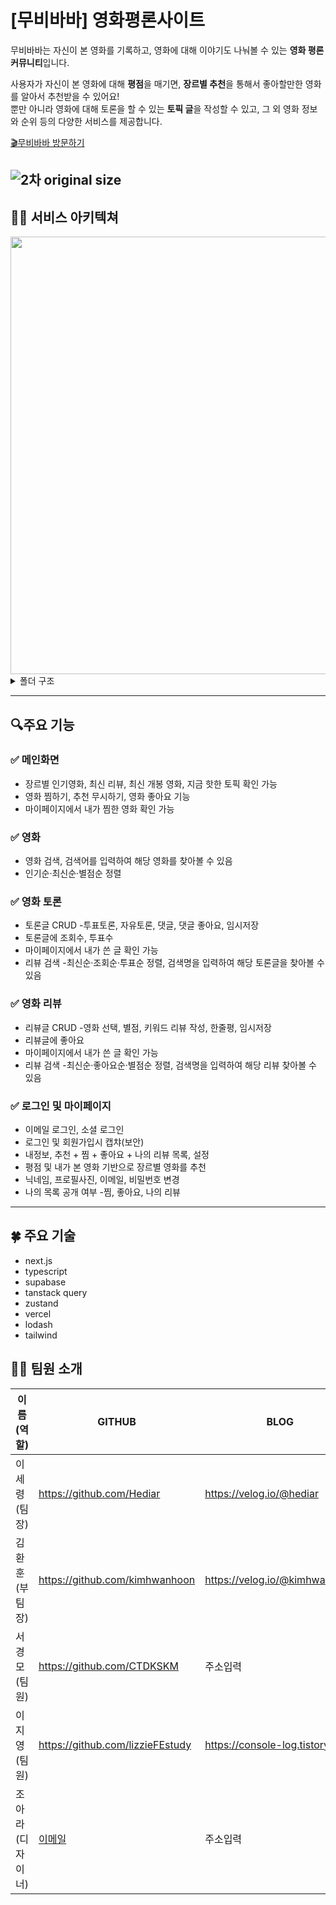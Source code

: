 # [무비바바] 영화평론사이트

무비바바는 자신이 본 영화를 기록하고, 영화에 대해 이야기도 나눠볼 수 있는 **영화 평론 커뮤니티**입니다.

사용자가 자신이 본 영화에 대해 **평점**을 매기면, **장르별 추천**을 통해서 좋아할만한 영화를 알아서 추천받을 수 있어요! <br />
뿐만 아니라 영화에 대해 토론을 할 수 있는 **토픽 글**을 작성할 수 있고, 그 외 영화 정보와 순위 등의 다양한 서비스를 제공합니다.

[🎬무비바바 방문하기](https://moviebaba.vercel.app/)

## ![2차 original size](https://github.com/Hediar/NBC-Project/assets/72387948/24144831-b4ef-4b3f-92a3-6c2f3a84a858)

## 👨‍🔧 서비스 아키텍쳐

<img src="https://github.com/Hediar/NBC-Project/assets/117324859/661467cb-235f-4c09-9d20-a0a76f0a7361" width="700"/>

<details>
<summary>폴더 구조</summary>
<div markdown="1">
📦src<br>
 ┣ 📂api<br>
 ┃ ┣ 📂generateUsername<br>
 ┃ ┃ ┣ 📜generateRandomUsername.ts<br>
 ┃ ┃ ┣ 📜generateUniqueRandomUsername.ts<br>
 ┃ ┃ ┗ 📜isUsernameAvailable.ts<br>
 ┃ ┣ 📂movieStatistics<br>
 ┃ ┃ ┣ 📜countMovieGenres.ts<br>
 ┃ ┃ ┣ 📜getGenresUserLikes.ts<br>
 ┃ ┃ ┣ 📜getLikesByGenres.ts<br>
 ┃ ┃ ┣ 📜getNumbersOfGenresWatched.ts<br>
 ┃ ┃ ┣ 📜getOrganizedMovieDetails.ts<br>
 ┃ ┃ ┣ 📜getRuntimesByGenres.ts<br>
 ┃ ┃ ┗ 📜getWatchedMoviesList.ts<br>
 ┃ ┣ 📂supabase<br>
 ┃ ┃ ┣ 📜getUserIsPublicData.ts<br>
 ┃ ┃ ┣ 📜saveUserProviderWithEmail.ts<br>
 ┃ ┃ ┗ 📜toggleIsPublicData.ts
 ┃ ┣ 📜discoverMoviesWithGenreId.ts
 ┃ ┣ 📜doesUserMatch.ts
 ┃ ┣ 📜formatTime.ts
 ┃ ┣ 📜getMovieDataWithMovieIds.ts
 ┃ ┣ 📜getMovieGenres.ts
 ┃ ┣ 📜getMovieNameWIthMovieId.ts
 ┃ ┣ 📜POSTWatchLater.ts
 ┃ ┣ 📜review.ts
 ┃ ┣ 📜supabase-discussion.ts
 ┃ ┗ 📜tmdb.ts
 ┣ 📂app
 ┃ ┣ 📂(auth)
 ┃ ┃ ┣ 📂(route-handler)
 ┃ ┃ ┃ ┣ 📂auth
 ┃ ┃ ┃ ┃ ┣ 📂callback
 ┃ ┃ ┃ ┃ ┃ ┗ 📜route.ts
 ┃ ┃ ┃ ┃ ┣ 📂delete-account
 ┃ ┃ ┃ ┃ ┃ ┗ 📜route.ts
 ┃ ┃ ┃ ┃ ┣ 📂get-userdata
 ┃ ┃ ┃ ┃ ┃ ┗ 📜route.ts
 ┃ ┃ ┃ ┃ ┣ 📂profile
 ┃ ┃ ┃ ┃ ┃ ┣ 📂change-avatar
 ┃ ┃ ┃ ┃ ┃ ┃ ┗ 📜route.ts
 ┃ ┃ ┃ ┃ ┃ ┣ 📂change-password
 ┃ ┃ ┃ ┃ ┃ ┃ ┗ 📜route.ts
 ┃ ┃ ┃ ┃ ┃ ┣ 📂forgot-password
 ┃ ┃ ┃ ┃ ┃ ┃ ┗ 📜route.ts
 ┃ ┃ ┃ ┃ ┃ ┣ 📂name
 ┃ ┃ ┃ ┃ ┃ ┃ ┗ 📜route.ts
 ┃ ┃ ┃ ┃ ┃ ┣ 📂password
 ┃ ┃ ┃ ┃ ┃ ┃ ┗ 📜route.ts
 ┃ ┃ ┃ ┃ ┃ ┣ 📂reauthenticate-user
 ┃ ┃ ┃ ┃ ┃ ┃ ┗ 📜route.ts
 ┃ ┃ ┃ ┃ ┃ ┣ 📂username
 ┃ ┃ ┃ ┃ ┃ ┃ ┗ 📜route.ts
 ┃ ┃ ┃ ┃ ┃ ┗ 📜route.ts
 ┃ ┃ ┃ ┃ ┣ 📂sign-in
 ┃ ┃ ┃ ┃ ┃ ┗ 📜route.ts
 ┃ ┃ ┃ ┃ ┣ 📂sign-out
 ┃ ┃ ┃ ┃ ┃ ┗ 📜route.ts
 ┃ ┃ ┃ ┃ ┗ 📂sign-up
 ┃ ┃ ┃ ┃ ┃ ┗ 📜route.ts
 ┃ ┃ ┃ ┣ 📂oauth
 ┃ ┃ ┃ ┃ ┗ 📂(social-sign-in)
 ┃ ┃ ┃ ┃ ┃ ┣ 📂callback
 ┃ ┃ ┃ ┃ ┃ ┃ ┗ 📜route.ts
 ┃ ┃ ┃ ┃ ┃ ┗ 📂google-sign-in
 ┃ ┃ ┃ ┃ ┃ ┃ ┗ 📜route.ts
 ┃ ┃ ┃ ┗ 📂search-username
 ┃ ┃ ┃ ┃ ┗ 📜route.ts
 ┃ ┃ ┗ 📂forgot-password
 ┃ ┃ ┃ ┣ 📜form.tsx
 ┃ ┃ ┃ ┣ 📜page.tsx
 ┃ ┃ ┃ ┗ 📜resetPassword.tsx
 ┃ ┣ 📂(color-extract)
 ┃ ┃ ┗ 📂api
 ┃ ┃ ┃ ┗ 📂imagecolorpicker
 ┃ ┃ ┃ ┃ ┗ 📜route.ts
 ┃ ┣ 📂(discussion-view-route-handler)
 ┃ ┃ ┗ 📂api
 ┃ ┃ ┃ ┗ 📂discussion
 ┃ ┃ ┃ ┃ ┗ 📂view
 ┃ ┃ ┃ ┃ ┃ ┗ 📜route.ts
 ┃ ┣ 📂(movies-route-handler)
 ┃ ┃ ┗ 📂movies
 ┃ ┃ ┃ ┣ 📂ignore-movie
 ┃ ┃ ┃ ┃ ┗ 📜route.ts
 ┃ ┃ ┃ ┣ 📂rate-movie
 ┃ ┃ ┃ ┃ ┗ 📜route.ts
 ┃ ┃ ┃ ┗ 📂watch-later
 ┃ ┃ ┃ ┃ ┗ 📜route.ts
 ┃ ┣ 📂(user-page)
 ┃ ┃ ┗ 📂user-page
 ┃ ┃ ┃ ┣ 📂[username]
 ┃ ┃ ┃ ┃ ┣ 📂info
 ┃ ┃ ┃ ┃ ┃ ┣ 📜not-found.tsx
 ┃ ┃ ┃ ┃ ┃ ┗ 📜page.tsx
 ┃ ┃ ┃ ┃ ┣ 📂likes
 ┃ ┃ ┃ ┃ ┃ ┣ 📂private
 ┃ ┃ ┃ ┃ ┃ ┃ ┗ 📜page.tsx
 ┃ ┃ ┃ ┃ ┃ ┣ 📜layout.tsx
 ┃ ┃ ┃ ┃ ┃ ┗ 📜page.tsx
 ┃ ┃ ┃ ┃ ┣ 📂recommendations
 ┃ ┃ ┃ ┃ ┃ ┣ 📜layout.tsx
 ┃ ┃ ┃ ┃ ┃ ┗ 📜page.tsx
 ┃ ┃ ┃ ┃ ┣ 📂reviews
 ┃ ┃ ┃ ┃ ┃ ┣ 📜client.tsx
 ┃ ┃ ┃ ┃ ┃ ┣ 📜layout.tsx
 ┃ ┃ ┃ ┃ ┃ ┗ 📜page.tsx
 ┃ ┃ ┃ ┃ ┣ 📂settings
 ┃ ┃ ┃ ┃ ┃ ┣ 📜layout.tsx
 ┃ ┃ ┃ ┃ ┃ ┗ 📜page.tsx
 ┃ ┃ ┃ ┃ ┣ 📂watch-later
 ┃ ┃ ┃ ┃ ┃ ┣ 📜layout.tsx
 ┃ ┃ ┃ ┃ ┃ ┗ 📜page.tsx
 ┃ ┃ ┃ ┃ ┣ 📜layout.tsx
 ┃ ┃ ┃ ┃ ┗ 📜not-found.tsx
 ┃ ┃ ┃ ┗ 📜not-found.tsx
 ┃ ┣ 📂chat
 ┃ ┃ ┗ 📂[genreid]
 ┃ ┃ ┃ ┗ 📜page.tsx
 ┃ ┣ 📂detail
 ┃ ┃ ┗ 📂[movieId]
 ┃ ┃ ┃ ┣ 📂crew
 ┃ ┃ ┃ ┃ ┗ 📜page.tsx
 ┃ ┃ ┃ ┣ 📂discussion
 ┃ ┃ ┃ ┃ ┗ 📜page.tsx
 ┃ ┃ ┃ ┣ 📂trailer
 ┃ ┃ ┃ ┃ ┗ 📜page.tsx
 ┃ ┃ ┃ ┣ 📜layout.tsx
 ┃ ┃ ┃ ┗ 📜page.tsx
 ┃ ┣ 📂discussion
 ┃ ┃ ┣ 📂detail
 ┃ ┃ ┃ ┗ 📂[discussionId]
 ┃ ┃ ┃ ┃ ┣ 📜layout.tsx
 ┃ ┃ ┃ ┃ ┗ 📜page.tsx
 ┃ ┃ ┣ 📂edit
 ┃ ┃ ┃ ┗ 📂[discussionId]
 ┃ ┃ ┃ ┃ ┣ 📜layout.tsx
 ┃ ┃ ┃ ┃ ┗ 📜page.tsx
 ┃ ┃ ┣ 📂list
 ┃ ┃ ┃ ┣ 📜layout.tsx
 ┃ ┃ ┃ ┗ 📜page.tsx
 ┃ ┃ ┗ 📂regist
 ┃ ┃ ┃ ┣ 📜layout.tsx
 ┃ ┃ ┃ ┗ 📜page.tsx
 ┃ ┣ 📂movielist
 ┃ ┃ ┗ 📜page.tsx
 ┃ ┣ 📂review
 ┃ ┃ ┣ 📂edit
 ┃ ┃ ┃ ┗ 📂[postId]
 ┃ ┃ ┃ ┃ ┗ 📜page.tsx
 ┃ ┃ ┣ 📂write
 ┃ ┃ ┃ ┣ 📂[movieId]
 ┃ ┃ ┃ ┃ ┗ 📜page.tsx
 ┃ ┃ ┃ ┗ 📜page.tsx
 ┃ ┃ ┣ 📂[postId]
 ┃ ┃ ┃ ┣ 📜loading.tsx
 ┃ ┃ ┃ ┗ 📜page.tsx
 ┃ ┃ ┣ 📜layout.tsx
 ┃ ┃ ┗ 📜page.tsx
 ┃ ┣ 📂[genreId]
 ┃ ┃ ┗ 📜page.tsx
 ┃ ┣ 📜icon.tsx
 ┃ ┣ 📜layout.tsx
 ┃ ┣ 📜loading.tsx
 ┃ ┣ 📜not-found.tsx
 ┃ ┣ 📜page.tsx
 ┃ ┣ 📜ReactQueryProvider.tsx
 ┃ ┗ 📜RouteChangeEventsProvider.tsx
 ┣ 📂components
 ┃ ┣ 📂Auth
 ┃ ┃ ┣ 📂ForgotPassword
 ┃ ┃ ┃ ┗ 📜ForgotPasswordModal.tsx
 ┃ ┃ ┣ 📂SignIn
 ┃ ┃ ┃ ┗ 📜SignIn.tsx
 ┃ ┃ ┣ 📂SignUp
 ┃ ┃ ┃ ┣ 📜NewSignUp.tsx
 ┃ ┃ ┃ ┗ 📜SignUp.tsx
 ┃ ┃ ┣ 📜Message.tsx
 ┃ ┃ ┣ 📜SocialButtons.backup.tsx
 ┃ ┃ ┗ 📜SocialButtons.tsx
 ┃ ┣ 📂common
 ┃ ┃ ┣ 📂Buttons
 ┃ ┃ ┃ ┣ 📜AlreadyWatchedButton.tsx
 ┃ ┃ ┃ ┣ 📜MovieButtons.tsx
 ┃ ┃ ┃ ┣ 📜MovieLikes.tsx
 ┃ ┃ ┃ ┗ 📜WatchLaterButton.tsx
 ┃ ┃ ┣ 📂skeleton
 ┃ ┃ ┃ ┗ 📜MovieItem.tsx
 ┃ ┃ ┣ 📂Slider
 ┃ ┃ ┃ ┣ 📜ArrowsDotsButtons.tsx
 ┃ ┃ ┃ ┣ 📜EmblaCarousel.tsx
 ┃ ┃ ┃ ┗ 📜Slider.tsx
 ┃ ┃ ┣ 📜AddIgnoreMovieButton.tsx
 ┃ ┃ ┣ 📜DisplayMovies.tsx
 ┃ ┃ ┣ 📜DisplayMoviesInfiniteScroll.tsx
 ┃ ┃ ┣ 📜DragDrop.tsx
 ┃ ┃ ┣ 📜Footer.tsx
 ┃ ┃ ┣ 📜LeaveCheck.tsx
 ┃ ┃ ┣ 📜LeaveConfirmModal.tsx
 ┃ ┃ ┣ 📜LoadingSpinner.tsx
 ┃ ┃ ┣ 📜Modal.tsx
 ┃ ┃ ┣ 📜MovieItem.tsx
 ┃ ┃ ┣ 📜NewLoading.tsx
 ┃ ┃ ┣ 📜OverlaidModal.tsx
 ┃ ┃ ┣ 📜Paging.tsx
 ┃ ┃ ┣ 📜RateMovie.tsx
 ┃ ┃ ┣ 📜ScrollToTopButton.tsx
 ┃ ┃ ┣ 📜Search.tsx
 ┃ ┃ ┣ 📜Select.tsx
 ┃ ┃ ┗ 📜Sorting.tsx
 ┃ ┣ 📂contents
 ┃ ┃ ┣ 📜MovieDataList.tsx
 ┃ ┃ ┣ 📜MovieList.tsx
 ┃ ┃ ┣ 📜MovieListSkeleton.tsx
 ┃ ┃ ┗ 📜Sort.tsx
 ┃ ┣ 📂Discussion
 ┃ ┃ ┣ 📂detail
 ┃ ┃ ┃ ┣ 📂comment
 ┃ ┃ ┃ ┃ ┣ 📜CommentInput.tsx
 ┃ ┃ ┃ ┃ ┣ 📜DeleteComment.tsx
 ┃ ┃ ┃ ┃ ┣ 📜DiscussionCommentContainer.tsx
 ┃ ┃ ┃ ┃ ┣ 📜DiscussionCommentContainerSuspense.tsx
 ┃ ┃ ┃ ┃ ┣ 📜DisplayComments.tsx
 ┃ ┃ ┃ ┃ ┣ 📜EditComment.tsx
 ┃ ┃ ┃ ┃ ┣ 📜EditCommentInput.tsx
 ┃ ┃ ┃ ┃ ┗ 📜LikeButton.tsx
 ┃ ┃ ┃ ┣ 📂related-discussion
 ┃ ┃ ┃ ┃ ┣ 📜RelatedDiscussionList.tsx
 ┃ ┃ ┃ ┃ ┣ 📜RelatedDiscussionListSuspense.tsx
 ┃ ┃ ┃ ┃ ┗ 📜RelatedDiscussionPost.tsx
 ┃ ┃ ┃ ┣ 📜DiscussionContent.tsx
 ┃ ┃ ┃ ┣ 📜DiscussionDetail.tsx
 ┃ ┃ ┃ ┣ 📜DiscussionDetailSuspense.tsx
 ┃ ┃ ┃ ┣ 📜DiscussionTopic.tsx
 ┃ ┃ ┃ ┣ 📜DiscussionTopicSuspense.tsx
 ┃ ┃ ┃ ┣ 📜EditDeleteBox.tsx
 ┃ ┃ ┃ ┣ 📜Option.tsx
 ┃ ┃ ┃ ┣ 📜OptionVote.tsx
 ┃ ┃ ┃ ┗ 📜ViewCount.tsx
 ┃ ┃ ┗ 📂list
 ┃ ┃ ┃ ┣ 📜DiscussionFilteringBox.tsx
 ┃ ┃ ┃ ┣ 📜DiscussionList.tsx
 ┃ ┃ ┃ ┣ 📜DiscussionListSuspense.tsx
 ┃ ┃ ┃ ┣ 📜DiscussionPost.tsx
 ┃ ┃ ┃ ┗ 📜DiscussionRegistBtn.tsx
 ┃ ┣ 📂Header
 ┃ ┃ ┣ 📂_auth
 ┃ ┃ ┃ ┣ 📜AuthButtons.tsx
 ┃ ┃ ┃ ┣ 📜ModalControlCentre.tsx
 ┃ ┃ ┃ ┣ 📜SaveUserInfoToStore.tsx
 ┃ ┃ ┃ ┣ 📜SignInButton.tsx
 ┃ ┃ ┃ ┣ 📜SignOutButton.tsx
 ┃ ┃ ┃ ┗ 📜SignUpButton.tsx
 ┃ ┃ ┣ 📜Header.tsx
 ┃ ┃ ┣ 📜HeaderMenuButton.tsx
 ┃ ┃ ┣ 📜HeaderUser.tsx
 ┃ ┃ ┗ 📜Nav.tsx
 ┃ ┣ 📂MainPage
 ┃ ┃ ┣ 📂MainContents
 ┃ ┃ ┃ ┣ 📜HotTopics.tsx
 ┃ ┃ ┃ ┣ 📜LatestMovies.tsx
 ┃ ┃ ┃ ┣ 📜LatestReviews.tsx
 ┃ ┃ ┃ ┗ 📜MainSkeleton.tsx
 ┃ ┃ ┣ 📂MainPageMovies
 ┃ ┃ ┃ ┣ 📜KeywordButtons.tsx
 ┃ ┃ ┃ ┣ 📜LatestMovieSlider.tsx
 ┃ ┃ ┃ ┣ 📜TrendMoives.tsx
 ┃ ┃ ┃ ┗ 📜TrendMovieSlider.tsx
 ┃ ┃ ┣ 📜MainPage.tsx
 ┃ ┃ ┗ 📜MainPageSkeleton.tsx
 ┃ ┣ 📂MovieDetail
 ┃ ┃ ┣ 📂appearance-production
 ┃ ┃ ┃ ┗ 📜AppearanceProduction.tsx
 ┃ ┃ ┣ 📂discussion
 ┃ ┃ ┃ ┗ 📜Discussion.tsx
 ┃ ┃ ┣ 📂main
 ┃ ┃ ┃ ┣ 📜KeyInfomation.tsx
 ┃ ┃ ┃ ┣ 📜KeyInfomationSuspense.tsx
 ┃ ┃ ┃ ┗ 📜PreviewAppearance.tsx
 ┃ ┃ ┣ 📂trailer-photo
 ┃ ┃ ┃ ┣ 📜MovieDetailTrailer.tsx
 ┃ ┃ ┃ ┣ 📜MovieDetailTrailerSuspense.tsx
 ┃ ┃ ┃ ┣ 📜TrailerPlay.tsx
 ┃ ┃ ┃ ┗ 📜TrailerSlider.tsx
 ┃ ┃ ┣ 📜MovieDetailBottomBar.tsx
 ┃ ┃ ┣ 📜MovieDetailInfo.tsx
 ┃ ┃ ┣ 📜MovieLayoutDiscussion.tsx
 ┃ ┃ ┗ 📜MovieProviders.tsx
 ┃ ┣ 📂Review
 ┃ ┃ ┣ 📂list
 ┃ ┃ ┃ ┣ 📜PosterBaseColor.tsx
 ┃ ┃ ┃ ┣ 📜ReviewFetchMore.tsx
 ┃ ┃ ┃ ┣ 📜ReviewFetchMoreSuspense.tsx
 ┃ ┃ ┃ ┣ 📜ReviewFilteringBox.tsx
 ┃ ┃ ┃ ┣ 📜ReviewItem.tsx
 ┃ ┃ ┃ ┗ 📜WriteButton.tsx
 ┃ ┃ ┗ 📜ReviewLikes.tsx
 ┃ ┣ 📂ReviewForm
 ┃ ┃ ┣ 📜CategoryBox.tsx
 ┃ ┃ ┣ 📜HashTagBox.tsx
 ┃ ┃ ┣ 📜MyMovies.tsx
 ┃ ┃ ┣ 📜MyMoviesSwiper.tsx
 ┃ ┃ ┣ 📜ReviewForm.tsx
 ┃ ┃ ┣ 📜ReviewMovie.tsx
 ┃ ┃ ┣ 📜ReviewWriteTemplate.tsx
 ┃ ┃ ┣ 📜SearchMovies.tsx
 ┃ ┃ ┣ 📜SearchMoviesItem.tsx
 ┃ ┃ ┣ 📜SearchPopup.tsx
 ┃ ┃ ┣ 📜StarBox.tsx
 ┃ ┃ ┗ 📜UtilButtons.tsx
 ┃ ┣ 📂ReviewList
 ┃ ┃ ┣ 📜MyReviewListLoading.tsx
 ┃ ┃ ┣ 📜ReviewItem.tsx
 ┃ ┃ ┗ 📜ReviewListEmpty.tsx
 ┃ ┗ 📂UserPage
 ┃ ┃ ┣ 📂RecommendationList
 ┃ ┃ ┃ ┗ 📜_RecommendationList.tsx
 ┃ ┃ ┣ 📂settings
 ┃ ┃ ┃ ┣ 📂ChangeInfo
 ┃ ┃ ┃ ┃ ┣ 📜ChangeEmail.tsx
 ┃ ┃ ┃ ┃ ┣ 📜ChangeInfo.tsx
 ┃ ┃ ┃ ┃ ┗ 📜ChangePassword.tsx
 ┃ ┃ ┃ ┣ 📂MyAccount
 ┃ ┃ ┃ ┃ ┣ 📜ChangeAvatarPhoto.tsx
 ┃ ┃ ┃ ┃ ┣ 📜ChangeUsername.tsx
 ┃ ┃ ┃ ┃ ┣ 📜ChooseProfile.tsx
 ┃ ┃ ┃ ┃ ┣ 📜IconContainer.tsx
 ┃ ┃ ┃ ┃ ┗ 📜MyAccount.tsx
 ┃ ┃ ┃ ┣ 📂MyMenu
 ┃ ┃ ┃ ┃ ┣ 📜MyMenu.tsx
 ┃ ┃ ┃ ┃ ┗ 📜ToggleIsPublic.tsx
 ┃ ┃ ┃ ┣ 📂Profile
 ┃ ┃ ┃ ┃ ┣ 📜AvatarPhoto.tsx
 ┃ ┃ ┃ ┃ ┣ 📜DeleteUser.tsx
 ┃ ┃ ┃ ┃ ┣ 📜Miscellaneous.tsx
 ┃ ┃ ┃ ┃ ┣ 📜MyAccount.tsx
 ┃ ┃ ┃ ┃ ┣ 📜UpdateEmail.tsx
 ┃ ┃ ┃ ┃ ┣ 📜UpdateName.tsx
 ┃ ┃ ┃ ┃ ┣ 📜UpdatePassword.tsx
 ┃ ┃ ┃ ┃ ┗ 📜UpdateUsername.tsx
 ┃ ┃ ┃ ┣ 📜UserSettingsProfile.tsx
 ┃ ┃ ┃ ┗ 📜UserSettingsTabs.tsx
 ┃ ┃ ┣ 📂UserInfo
 ┃ ┃ ┃ ┣ 📂PersonalRecords
 ┃ ┃ ┃ ┃ ┣ 📂BigElements(Graphs)
 ┃ ┃ ┃ ┃ ┃ ┣ 📂Graphs
 ┃ ┃ ┃ ┃ ┃ ┃ ┣ 📜MovieRuntimeGraph.tsx
 ┃ ┃ ┃ ┃ ┃ ┃ ┗ 📜NumberOfGenresGraph.tsx
 ┃ ┃ ┃ ┃ ┃ ┣ 📜LikesOnGenres.tsx
 ┃ ┃ ┃ ┃ ┃ ┣ 📜NumberOfGenresWatched.tsx
 ┃ ┃ ┃ ┃ ┃ ┗ 📜RuntimeByGenres.tsx
 ┃ ┃ ┃ ┃ ┣ 📂SmallElements
 ┃ ┃ ┃ ┃ ┃ ┣ 📜NumberOfMoviesWatched.tsx
 ┃ ┃ ┃ ┃ ┃ ┣ 📜NumberOfReviews.tsx
 ┃ ┃ ┃ ┃ ┃ ┗ 📜TotalWatchingTime.tsx
 ┃ ┃ ┃ ┃ ┣ 📂_Containers
 ┃ ┃ ┃ ┃ ┃ ┣ 📜RecordsContainerBig.tsx
 ┃ ┃ ┃ ┃ ┃ ┗ 📜RecordsContainerSmall.tsx
 ┃ ┃ ┃ ┃ ┣ 📜PersonalRecords.tsx
 ┃ ┃ ┃ ┃ ┗ 📜PersonalRecordsGraph.tsx
 ┃ ┃ ┃ ┣ 📜MostWatchedGenres.tsx
 ┃ ┃ ┃ ┗ 📜SemiHeader.tsx
 ┃ ┃ ┣ 📜HiddenUserPageTabs.tsx
 ┃ ┃ ┗ 📜UserPageTabs.tsx
 ┣ 📂hooks
 ┃ ┣ 📜filterIgnoreMovies.ts
 ┃ ┣ 📜saveCurrentURL.ts
 ┃ ┣ 📜saveSignedInUserData.ts
 ┃ ┣ 📜useCheckbox.ts
 ┃ ┣ 📜useDiscussionOptionQuery.ts
 ┃ ┣ 📜useDiscussionPostQuery.ts
 ┃ ┣ 📜useLeaveConfiramation.tsx
 ┃ ┣ 📜useMiddlewareRouter.ts
 ┃ ┣ 📜useMovieLikesMutation.ts
 ┃ ┗ 📜useReviewLikesMutation.ts
 ┣ 📂static
 ┃ ┣ 📜baseImgUrl.ts
 ┃ ┣ 📜movieCountries.ts
 ┃ ┣ 📜movieGenres.ts
 ┃ ┣ 📜optionMark.ts
 ┃ ┣ 📜quickReviews.ts
 ┃ ┗ 📜review.ts
 ┣ 📂store
 ┃ ┣ 📜forgotPasswordToggle.ts
 ┃ ┣ 📜isProfileSelected.ts
 ┃ ┣ 📜originPathnameStore.ts
 ┃ ┣ 📜saveCurrentUserData.ts
 ┃ ┣ 📜toggleChangeAvatarModal.ts
 ┃ ┣ 📜toggleDiscussionCommentEditModal.ts
 ┃ ┣ 📜toggleSignInModal.ts
 ┃ ┣ 📜toggleSignUpModal.ts
 ┃ ┣ 📜useDiscussionStore.ts
 ┃ ┗ 📜useReviewStore.ts
 ┣ 📂styles
 ┃ ┣ 📂icons
 ┃ ┃ ┣ 📜Icons16.tsx
 ┃ ┃ ┣ 📜Icons24.tsx
 ┃ ┃ ┣ 📜Icons32.tsx
 ┃ ┃ ┗ 📜IconsETC.tsx
 ┃ ┣ 📂svg
 ┃ ┃ ┣ 📂avatar
 ┃ ┃ ┃ ┣ 📜Icon1.tsx
 ┃ ┃ ┃ ┣ 📜Icon2.tsx
 ┃ ┃ ┃ ┣ 📜Icon3.tsx
 ┃ ┃ ┃ ┣ 📜Icon4.tsx
 ┃ ┃ ┃ ┗ 📜Icon5.tsx
 ┃ ┃ ┣ 📜CheckMark.tsx
 ┃ ┃ ┣ 📜Dot.tsx
 ┃ ┃ ┣ 📜Edit.tsx
 ┃ ┃ ┣ 📜Ellipse.tsx
 ┃ ┃ ┣ 📜GitHubFooter.tsx
 ┃ ┃ ┣ 📜Google.tsx
 ┃ ┃ ┣ 📜Google_SVG.tsx
 ┃ ┃ ┣ 📜Kakao.tsx
 ┃ ┃ ┣ 📜Kakao_SVG.tsx
 ┃ ┃ ┣ 📜LoadingFriends.tsx
 ┃ ┃ ┣ 📜Logo.tsx
 ┃ ┃ ┣ 📜LogoIcon.tsx
 ┃ ┃ ┣ 📜LogoWhite.tsx
 ┃ ┃ ┣ 📜NoContent.tsx
 ┃ ┃ ┣ 📜Prohibit.tsx
 ┃ ┃ ┣ 📜settings.tsx
 ┃ ┃ ┣ 📜SignOut.tsx
 ┃ ┃ ┣ 📜SVG_HidePassword.tsx
 ┃ ┃ ┗ 📜SVG_ShowPassword.tsx
 ┃ ┣ 📜globals.css
 ┃ ┗ 📜paging.css
 ┣ 📂supabase
 ┃ ┗ 📜config.ts
 ┣ 📂types
 ┃ ┣ 📜supabase.ts
 ┃ ┗ 📜types.d.ts
 ┣ 📂util
 ┃ ┣ 📂supabase
 ┃ ┃ ┣ 📂auth
 ┃ ┃ ┃ ┣ 📜auth.ts
 ┃ ┃ ┃ ┗ 📜public.ts
 ┃ ┃ ┗ 📂userPage
 ┃ ┃ ┃ ┗ 📜doesUserExist.ts
 ┃ ┣ 📜findColors.ts
 ┃ ┣ 📜isServer.ts
 ┃ ┣ 📜movie.tsx
 ┃ ┗ 📜tripArrayToLength.ts
 ┗ 📜middleware.ts

</div>
</details>

---

## 🔍주요 기능

### ✅ 메인화면

- 장르별 인기영화, 최신 리뷰, 최신 개봉 영화, 지금 핫한 토픽 확인 가능
- 영화 찜하기, 추천 무시하기, 영화 좋아요 기능
- 마이페이지에서 내가 찜한 영화 확인 가능

### ✅ 영화

- 영화 검색, 검색어를 입력하여 해당 영화를 찾아볼 수 있음
- 인기순·최신순·별점순 정렬

### ✅ 영화 토론

- 토론글 CRUD -투표토론, 자유토론, 댓글, 댓글 좋아요, 임시저장
- 토론글에 조회수, 투표수
- 마이페이지에서 내가 쓴 글 확인 가능
- 리뷰 검색 -최신순·조회순·투표순 정렬, 검색명을 입력하여 해당 토론글을 찾아볼 수 있음

### ✅ 영화 리뷰

- 리뷰글 CRUD -영화 선택, 별점, 키워드 리뷰 작성, 한줄평, 임시저장
- 리뷰글에 좋아요
- 마이페이지에서 내가 쓴 글 확인 가능
- 리뷰 검색 -최신순·좋아요순·별점순 정렬, 검색명을 입력하여 해당 리뷰 찾아볼 수 있음

### ✅ 로그인 및 마이페이지

- 이메일 로그인, 소셜 로그인
- 로그인 및 회원가입시 캡챠(보안)
- 내정보, 추천 + 찜 + 좋아요 + 나의 리뷰 목록, 설정
- 평점 및 내가 본 영화 기반으로 장르별 영화를 추천
- 닉네임, 프로필사진, 이메일, 비밀번호 변경
- 나의 목록 공개 여부 -찜, 좋아요, 나의 리뷰

---

## 🍀 주요 기술

- next.js
- typescript
- supabase
- tanstack query
- zustand
- vercel
- lodash
- tailwind

## 🧑🏻 팀원 소개

| 이름(역할)       | GITHUB                           | BLOG                            |
| ---------------- | -------------------------------- | ------------------------------- |
| 이세령(팀장)     | https://github.com/Hediar        | https://velog.io/@hediar        |
| 김환훈(부팀장)   | https://github.com/kimhwanhoon   | https://velog.io/@kimhwanhoon   |
| 서경모(팀원)     | https://github.com/CTDKSKM       | 주소입력                        |
| 이지영(팀원)     | https://github.com/lizzieFEstudy | https://console-log.tistory.com |
| 조아라(디자이너) | [이메일](이메일주소입력)         | 주소입력                        |
